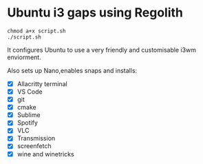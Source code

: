 # Ubuntu i3 gaps using Regolith

```
chmod a+x script.sh
./script.sh
```

It configures Ubuntu to use a very friendly and customisable i3wm enviorment.

Also sets up Nano,enables snaps and installs:

- [x] Allacritty terminal
- [x] VS Code
- [x] git
- [x] cmake
- [x] Sublime
- [x] Spotify
- [x] VLC
- [x] Transmission
- [x] screenfetch
- [x] wine and winetricks
